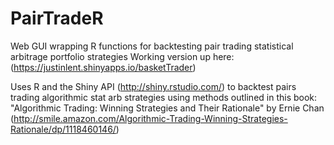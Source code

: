 PairTradeR
==========

Web GUI wrapping R functions for backtesting pair trading statistical arbitrage portfolio strategies
Working version up here: (https://justinlent.shinyapps.io/basketTrader)

Uses R and the Shiny API (http://shiny.rstudio.com/) to backtest pairs trading algorithmic stat arb strategies using methods outlined in this book: "Algorithmic Trading: Winning Strategies and Their Rationale"  by Ernie Chan (http://smile.amazon.com/Algorithmic-Trading-Winning-Strategies-Rationale/dp/1118460146/)
